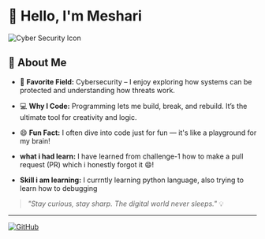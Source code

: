# 👋 Hello, I'm Meshari

![Cyber Security Icon](https://thumbs.dreamstime.com/b/mesmerizing-image-displays-complex-network-connections-pathways-resembling-intricate-neural-networks-human-brain-271336848.jpg)


## 🌟 About Me

- 🔐 **Favorite Field:** Cybersecurity – I enjoy exploring how systems can be protected and understanding how threats work.
- 💻 **Why I Code:** Programming lets me build, break, and rebuild. It’s the ultimate tool for creativity and logic.
- 😄 **Fun Fact:** I often dive into code just for fun — it's like a playground for my brain!

- **what i had learn:** I have learned from challenge-1 how to make a pull request (PR) which i honestly forgot it 😄!
- **Skill i am learning:** I currntly learning python language, also trying to learn how to debugging 

> _"Stay curious, stay sharp. The digital world never sleeps."_ 💡

---

[![GitHub](https://img.shields.io/badge/GitHub-M0simi-181717?style=for-the-badge&logo=github)](https://github.com/M0simi)
